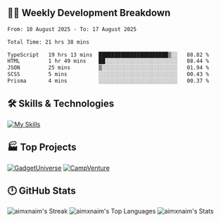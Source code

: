 

## 🧑‍💻 Weekly Development Breakdown

<!--START_SECTION:waka-->

```txt
From: 10 August 2025 - To: 17 August 2025

Total Time: 21 hrs 38 mins

TypeScript   19 hrs 13 mins  ██████████████████████▒░░   88.82 %
HTML         1 hr 49 mins    ██░░░░░░░░░░░░░░░░░░░░░░░   08.44 %
JSON         25 mins         ▒░░░░░░░░░░░░░░░░░░░░░░░░   01.94 %
SCSS         5 mins          ░░░░░░░░░░░░░░░░░░░░░░░░░   00.43 %
Prisma       4 mins          ░░░░░░░░░░░░░░░░░░░░░░░░░   00.37 %
```

<!--END_SECTION:waka-->

## 🛠️ Skills & Technologies

[![My Skills](https://skillicons.dev/icons?i=angular,react,docker,mongodb,nodejs,express,github,bootstrap,prisma,postman,postgres&perline=8)](https://skillicons.dev)

## 🏭 Top Projects

[![GadgetUniverse](https://github-readme-stats.vercel.app/api/pin/?username=aimxnaim&repo=GadgetUniverse&theme=tokyonight&show_icons=true&hide_border=true)](https://github.com/aimxnaim/GadgetUniverse)
[![CampVenture](https://github-readme-stats.vercel.app/api/pin/?username=aimxnaim&repo=CampVenture&theme=tokyonight&show_icons=true&hide_border=true)](https://github.com/aimxnaim/CampVenture)

## 🕛 GitHub Stats

![aimxnaim's Streak](https://streak-stats.demolab.com?user=aimxnaim&theme=tokyonight&show_icons=true&hide_border=true)
![aimxnaim's Top Languages](https://github-readme-stats.vercel.app/api/top-langs/?username=aimxnaim&theme=tokyonight&show_icons=true&hide_border=true&layout=compact)
![aimxnaim's Stats](https://github-readme-stats.vercel.app/api?username=aimxnaim&theme=tokyonight&show_icons=true&hide_border=true&count_private=true)




